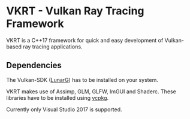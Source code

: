 # VKRT - Vulkan Ray Tracing Framework

VKRT is a C++17 framework for quick and easy development of Vulkan-based ray tracing applications.

## Dependencies
The Vulkan-SDK ([LunarG](https://www.lunarg.com/)) has to be installed on your system.

VKRT makes use of Assimp, GLM, GLFW, ImGUI and Shaderc. These libraries have to be installed using [vcpkg](https://docs.microsoft.com/en-us/cpp/vcpkg).

Currently only Visual Studio 2017 is supported.
